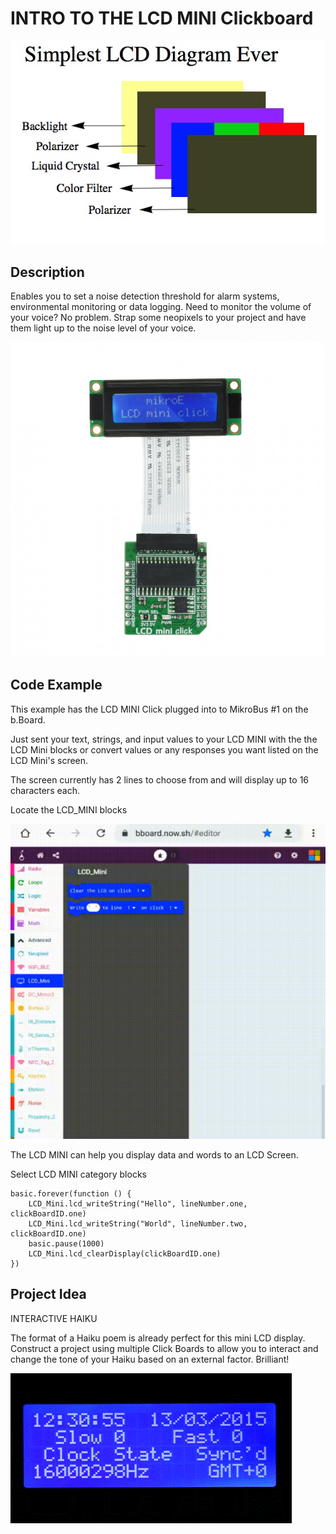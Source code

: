 # INTRO TO THE LCD MINI Clickboard

![NFC](https://github.com/Brilliant-Labs/bboard-tutorials-v3/blob/master/lcd-mini/simplestLCD.jpg?raw=true "LCD MINI")

## Description

Enables you to set a noise
detection threshold for alarm
systems, environmental
monitoring or data logging. Need
to monitor the volume of your
voice? No problem. Strap some
neopixels to your project and
have them light up to the noise
level of your voice.

![LCD MINI](https://github.com/Brilliant-Labs/bboard-tutorials-v3/blob/master/lcd-mini/lcd-mini-click.jpg?raw=true "LCD MINI Click")

## Code Example

This example has the LCD MINI Click plugged into to MikroBus #1 on the b.Board.

Just sent your text, strings, and input values to your LCD MINI with the the LCD Mini blocks or convert values or any responses you want listed on the LCD Mini's screen.

The screen currently has 2 lines to choose from and will display up to 16 characters each. 

Locate the LCD_MINI blocks

![LCD Mini](https://github.com/Brilliant-Labs/bboard-tutorials-v3/blob/master/lcd-mini/lcd-code-gif.gif?raw=true "LCD MINI Click")

The LCD MINI can help you display data and words to an LCD Screen. 

Select LCD MINI category blocks 

```blocks
basic.forever(function () {
    LCD_Mini.lcd_writeString("Hello", lineNumber.one, clickBoardID.one)
    LCD_Mini.lcd_writeString("World", lineNumber.two, clickBoardID.one)
    basic.pause(1000)
    LCD_Mini.lcd_clearDisplay(clickBoardID.one)
})
```

## Project Idea

INTERACTIVE HAIKU

The format of a Haiku poem is
already perfect for this mini LCD
display. Construct a project
using multiple Click Boards to
allow you to interact and change
the tone of your Haiku based on
an external factor. Brilliant!


![Noise](https://github.com/Brilliant-Labs/bboard-tutorials-v3/blob/master/lcd-mini/lcdgif.gif?raw=true "Let's Keep things noisy")